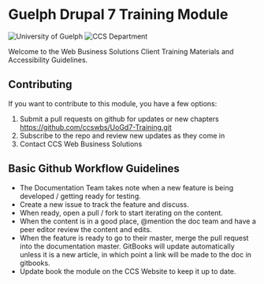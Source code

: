 # Guelph Drupal 7 Training Module
![University of Guelph](cover_small.jpg)
![CCS Department](images/CCS_logo1_black.gif)

Welcome to the Web Business Solutions Client Training Materials and Accessibility Guidelines.

## Contributing
If you want to contribute to this module, you have a few options:

1. Submit a pull requests on github for updates or new chapters https://github.com/ccswbs/UoGd7-Training.git
2. Subscribe to the repo and review new updates as they come in
3. Contact CCS Web Business Solutions

## Basic Github Workflow Guidelines
* The Documentation Team takes note when a new feature is being developed / getting ready for testing.
* Create a new issue to track the feature and discuss.
* When ready, open a pull / fork to start iterating on the content.
* When the content is in a good place, @mention the doc team and have a peer editor review the content and edits.
* When the feature is ready to go to their master, merge the pull request into the documentation master. GitBooks will update automatically unless it is a new article, in which point a link will be made to the doc in gitbooks.
* Update book the module on the CCS Website to keep it up to date.


